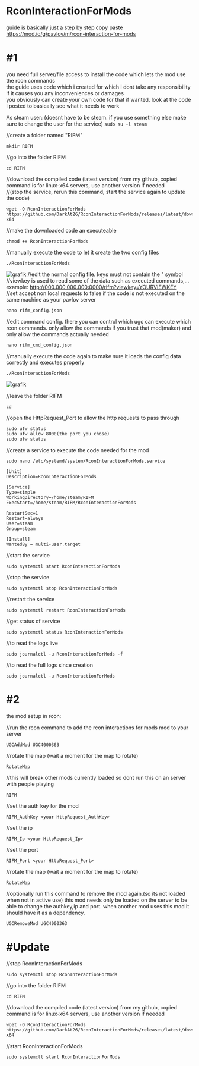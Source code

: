 # RconInteractionForMods

guide is basically just a step by step copy paste<br>
https://mod.io/g/pavlov/m/rcon-interaction-for-mods
# #1
you need full server/file access to install the code which lets the mod use the rcon commands<br>
the guide uses code which i created for which i dont take any responsibility if it causes you any inconveniences or damages<br>
you obviously can create your own code for that if wanted. look at the code i posted to basically see what it needs to work<br>

As steam user: (doesnt have to be steam. if you use something else make sure to change the user for the service)   ```sudo su -l steam```

//create a folder named "RIFM"
```
mkdir RIFM
```

//go into the folder RIFM
```
cd RIFM
```
//download the compiled code (latest version) from my github, copied command is for linux-x64 servers, use another version if needed<br>
//(stop the service, rerun this command, start the service again to update the code)
```
wget -O RconInteractionForMods https://github.com/DarkAt26/RconInteractionForMods/releases/latest/download/RconInteractionForMods.linux-x64
```
//make the downloaded code an executeable
```
chmod +x RconInteractionForMods
```


//manually execute the code to let it create the two config files
```
./RconInteractionForMods
```
![grafik](https://github.com/user-attachments/assets/670217dc-971d-4e11-b69a-86f2ffad002a)
//edit the normal config file. keys must not contain the " symbol<br>
//viewkey is used to read some of the data such as executed commands,... example: http://000.000.000.000:0000/rifm?viewkey=YOURVIEWKEY <br>
//set accept non local requests to false if the code is not executed on the same machine as your pavlov server
```
nano rifm_config.json
```
//edit command config. there you can control which ugc can execute which rcon commands. only allow the commands if you trust that mod(maker) and only allow the commands actually needed
```
nano rifm_cmd_config.json
```
//manually execute the code again to make sure it loads the config data correctly and executes properly
```
./RconInteractionForMods
```
![grafik](https://github.com/user-attachments/assets/1820876a-332b-480e-910d-1da0c61556aa)

//leave the folder RIFM
```
cd
```

//open the HttpRequest_Port to allow the http requests to pass through
```
sudo ufw status
sudo ufw allow 8000(the port you chose)
sudo ufw status
```

//create a service to execute the code needed for the mod
```
sudo nano /etc/systemd/system/RconInteractionForMods.service
```
```
[Unit]
Description=RconInteractionForMods

[Service]
Type=simple
WorkingDirectory=/home/steam/RIFM
ExecStart=/home/steam/RIFM/RconInteractionForMods

RestartSec=1
Restart=always
User=steam
Group=steam

[Install]
WantedBy = multi-user.target
```
//start the service
```
sudo systemctl start RconInteractionForMods
```
//stop the service
```
sudo systemctl stop RconInteractionForMods
```
//restart the service
```
sudo systemctl restart RconInteractionForMods
```
//get status of service
```
sudo systemctl status RconInteractionForMods
```
//to read the logs live
```
sudo journalctl -u RconInteractionForMods -f
```
//to read the full logs since creation
```
sudo journalctl -u RconInteractionForMods
```
# #2
the mod setup in rcon:<br>

//run the rcon command to add the rcon interactions for mods mod to your server
```
UGCAddMod UGC4000363
```
//rotate the map (wait a moment for the map to rotate)
```
RotateMap
```
//this will break other mods currently loaded so dont run this on an server with people playing
```
RIFM
```
//set the auth key for the mod
```
RIFM_AuthKey <your HttpRequest_AuthKey>
```
//set the ip 
```
RIFM_Ip <your HttpRequest_Ip>
```
//set the port
```
RIFM_Port <your HttpRequest_Port>
```
//rotate the map (wait a moment for the map to rotate)
```
RotateMap
```
//optionally run this command to remove the mod again.(so its not loaded when not in active use) this mod needs only be loaded on the server to be able to change the authkey,ip and port. when another mod uses this mod it should have it as a dependency.
```
UGCRemoveMod UGC4000363
```

# #Update
//stop RconInteractionForMods
```
sudo systemctl stop RconInteractionForMods
```
//go into the folder RIFM
```
cd RIFM
```
//download the compiled code (latest version) from my github, copied command is for linux-x64 servers, use another version if needed<br>
```
wget -O RconInteractionForMods https://github.com/DarkAt26/RconInteractionForMods/releases/latest/download/RconInteractionForMods.linux-x64
```
//start RconInteractionForMods
```
sudo systemctl start RconInteractionForMods
```
